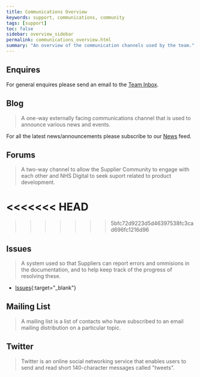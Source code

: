```yaml
---
title: Communications Overview
keywords: support, communications, community 
tags: [support]
toc: false
sidebar: overview_sidebar
permalink: communications_overview.html
summary: "An overview of the communication channels used by the team."
---
```


## Enquires

For general enquires please send an email to the [Team Inbox](mailto://dummy@nhs.net).

## Blog

> A one-way externally facing communications channel that is used to announce various news and events.

For all the latest news/announcements please subscribe to our [News](news.html) feed.

## Forums

> A two-way channel to allow the Supplier Community to engage with each other and NHS Digital to seek suport related to product development.

<<<<<<< HEAD
=======

>>>>>>> 5bfc72d9223d5d46397538fc3cad696fc1216d96
## Issues

> A system used so that Suppliers can report errors and ommisions in the documentation, and to help keep track of the progress of resolving these.

- [Issues](https://github.com/{{site.repository}}/issues){:target="_blank"}

## Mailing List

> A mailing list is a list of contacts who have subscribed to an email mailing distribution on a particular topic. 


## Twitter

> Twitter is an online social networking service that enables users to send and read short 140-character messages called "tweets".

